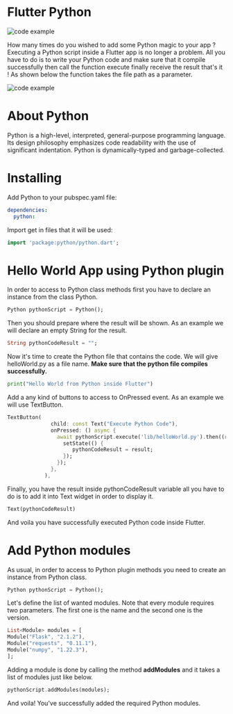 Flutter Python
==============
![code example](https://i.ibb.co/2NQsWHc/band.png)


How many times do you wished to add some Python magic to your app ? Executing a Python script inside a Flutter app is no longer a problem. All you have to do is to write your Python code and make sure that it compile successfully then call the function execute finally receive the result that's it ! As shown below the function takes the file path as a parameter.


![code example](https://i.ibb.co/7tWxvWx/carbon.png) 

# About Python
Python is a high-level, interpreted, general-purpose programming language. Its design philosophy emphasizes code readability with the use of significant indentation. Python is dynamically-typed and garbage-collected.
# Installing

Add Python to your pubspec.yaml file:

```yaml
dependencies:
  python:
```

Import get in files that it will be used:

```dart
import 'package:python/python.dart';
```
# Hello World App using Python plugin
In order to access to Python class methods first you have to declare an instance from the class Python.
```dart
Python pythonScript = Python();
```
Then you should prepare where the result will be shown. As an example we will declare an empty String for the result.
```dart
String pythonCodeResult = "";
```
Now it's time to create the Python file that contains the code. We will give helloWorld.py as a file name.
**Make sure that the python file compiles successfully.** 
```python
print("Hello World from Python inside Flutter")
```
Add a any kind of buttons to access to OnPressed event. As an example we will use TextButton.
```dart
TextButton(
              child: const Text("Execute Python Code"),
              onPressed: () async {
                await pythonScript.execute('lib/helloWorld.py').then((result) {
                  setState(() {
                     pythonCodeResult = result;
                  });
                });
              },
            ),
```
Finally, you have the result inside pythonCodeResult variable all you have to do is to add it into Text widget in order to display it.
```dart
Text(pythonCodeResult)
```
And voila you have successfully executed Python code inside Flutter.

# Add Python modules
As usual, in order to access to Python plugin methods you need to create an instance from Python class.
```dart
Python pythonScript = Python();
```
Let's define the list of wanted modules. Note that every module requires two parameters. The first one is the name and the second one is the version.
```dart
List<Module> modules = [
Module("Flask", "2.1.2"),
Module("requests", "0.11.1"),
Module("numpy", "1.22.3"),
];
```
Adding a module is done by calling the method **addModules** and it takes a list of modules just like below.
```dart
pythonScript.addModules(modules);
```
And voila! You've successfully added the required Python modules.
